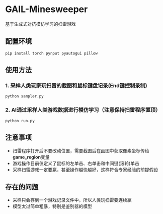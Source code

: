 # GAIL-Minesweeper
基于生成式对抗模仿学习的扫雷游戏
## 配置环境
```
pip install torch pynput pyautogui pillow
```
## 使用方法
### 1. 采样人类玩家玩扫雷的截图和鼠标键盘记录(End键控制录制)
```
python sampler.py
```
### 2. AI通过采样人类游戏数据进行模仿学习（注意保持扫雷程序置顶）
```
python run.py
```
## 注意事项
* 扫雷程序打开后不要改动位置，需要截图后在画图中获取像素坐标传给**game_region**变量
* 游戏操作目前仅定义了鼠标的左单击、右单击和中间键(滚轮)单击
* 采样扫雷游戏一定要赢，甚至操作越快越好，这样符合专家经验的前提假设

## 存在的问题
* 采样只会存到一个游戏记录文件中，所以人类玩扫雷要连续赢
* 模型太过简单粗暴，特别是鉴别器的模型
